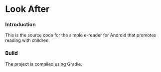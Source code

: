 # Look After

### Introduction

This is the source code for the simple e-reader for Android that promotes reading with children.

### Build
The project is compiled using Gradle.
